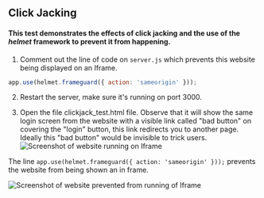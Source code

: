 ## Click Jacking
#### This test demonstrates the effects of click jacking and the use of the *helmet* framework to prevent it from happening.

1. Comment out the line of code on `server.js` which prevents this website being displayed on an Iframe.

```js
app.use(helmet.frameguard({ action: 'sameorigin' }));
```

2. Restart the server, make sure it's running on port 3000.

3. Open the file clickjack_test.html file. Observe that it will show the same login screen from the website with a visible link called "bad button" on covering the "login" button, this link redirects you to another page. Ideally this "bad button" would be invisible to trick users.
![Screenshot of website running on Iframe](https://i.imgur.com/EbMODEq.png)

The line `app.use(helmet.frameguard({ action: 'sameorigin' }));` prevents the website from being shown an in frame.

![Screenshot of website prevented from running of Iframe](https://i.imgur.com/HO5LJv9.png)
